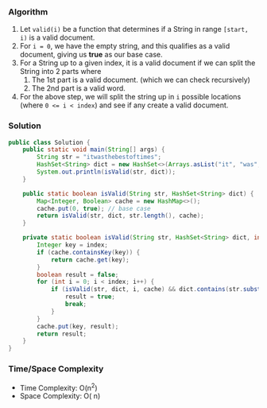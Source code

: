 ### Algorithm

1. Let `valid(i)` be a function that determines if a String in range `[start, i)` is a valid document.
1. For `i = 0`, we have the empty string, and this qualifies as a valid document, giving us __true__ as our base case.
1. For a String up to a given index, it is a valid document if we can split the String into 2 parts where
    1. The 1st part is a valid document. (which we can check recursively)
    1. The 2nd part is a valid word.
1. For the above step, we will split the string up in `i` possible locations (where `0 <= i < index`) and see if any create a valid document.

### Solution

```java
public class Solution {
    public static void main(String[] args) {
        String str = "itwasthebestoftimes";
        HashSet<String> dict = new HashSet<>(Arrays.asList("it", "was", "the", "best", "of", "times"));
        System.out.println(isValid(str, dict));
    }

    public static boolean isValid(String str, HashSet<String> dict) {
        Map<Integer, Boolean> cache = new HashMap<>();
        cache.put(0, true); // base case
        return isValid(str, dict, str.length(), cache);
    }

    private static boolean isValid(String str, HashSet<String> dict, int index, Map<Integer, Boolean> cache) {
        Integer key = index;
        if (cache.containsKey(key)) {
            return cache.get(key);
        }
        boolean result = false;
        for (int i = 0; i < index; i++) {
            if (isValid(str, dict, i, cache) && dict.contains(str.substring(i, index))) {
                result = true;
                break;
            }
        }
        cache.put(key, result);
        return result;
    }
}
```

### Time/Space Complexity

- Time Complexity: O(n<sup>2</sup>)
- Space Complexity: O( n)
